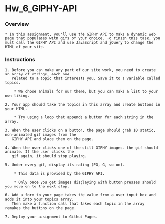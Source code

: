 # Hw_6_GIPHY-API

### Overview

    * In this assignment, you'll use the GIPHY API to make a dynamic web page that populates with gifs of your choice. To finish this task, you must call the GIPHY API and use JavaScript and jQuery to change the HTML of your site.


### Instructions

    1. Before you can make any part of our site work, you need to create an array of strings, each one
       related to a topic that interests you. Save it to a variable called topics.

        * We chose animals for our theme, but you can make a list to your own liking.

    2. Your app should take the topics in this array and create buttons in your HTML.

        * Try using a loop that appends a button for each string in the array.

    3. When the user clicks on a button, the page should grab 10 static, non-animated gif images from the 
       GIPHY API and place them on the page.

    4. When the user clicks one of the still GIPHY images, the gif should animate. If the user clicks the 
       gif again, it should stop playing.

    5. Under every gif, display its rating (PG, G, so on).

        * This data is provided by the GIPHY API.

        * Only once you get images displaying with button presses should you move on to the next step.

    6. Add a form to your page takes the value from a user input box and adds it into your topics array. 
       Then make a function call that takes each topic in the array remakes the buttons on the page.

    7. Deploy your assignment to Github Pages.

